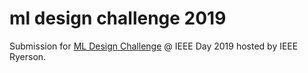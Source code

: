 # ml design challenge 2019

Submission for [ML Design Challenge](https://www.notion.so/ML-Design-Challenge-457a0e3f975342e3a328356acfa93e69#2548f60a602741c1a4d698ceabd902a4) @ IEEE Day 2019 hosted by IEEE Ryerson.

